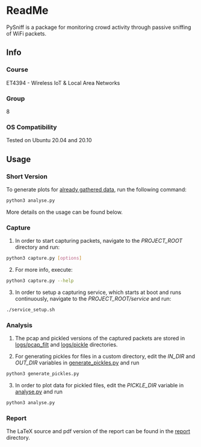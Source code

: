 # ReadMe

PySniff is a package for monitoring crowd activity through passive sniffing of WiFi packets.

## Info

### Course
ET4394 - Wireless IoT & Local Area Networks

### Group
8

### OS Compatibility
Tested on Ubuntu 20.04 and 20.10

## Usage

### Short Version
To generate plots for [already gathered data](./logs), run the following command:
```bash
python3 analyse.py
```

More details on the usage can be found below. 

### Capture

1. In order to start capturing packets, navigate to the *PROJECT_ROOT* directory and run:
```bash
python3 capture.py [options]
```

2. For more info, execute:
```bash
python3 capture.py --help
```

3. In order to setup a capturing service, which starts at boot and runs continuously, navigate to the *PROJECT_ROOT/service* and run:
```bash
./service_setup.sh
```

### Analysis

1. The pcap and pickled versions of the captured packets are stored in [logs/pcap_filt](./logs/pcap_filt) and [logs/pickle](./logs/pickle) directories.

2. For generating pickles for files in a custom directory, edit the *IN_DIR* and *OUT_DIR* variables in [generate_pickles.py](./generate_pickles.py) and run
```bash
python3 generate_pickles.py
```

3. In order to plot data for pickled files, edit the *PICKLE_DIR* variable in [analyse.py](./analyse.py) and run
```bash
python3 analyse.py
```

### Report
The LaTeX source and pdf version of the report can be found in the [report](./report) directory.
